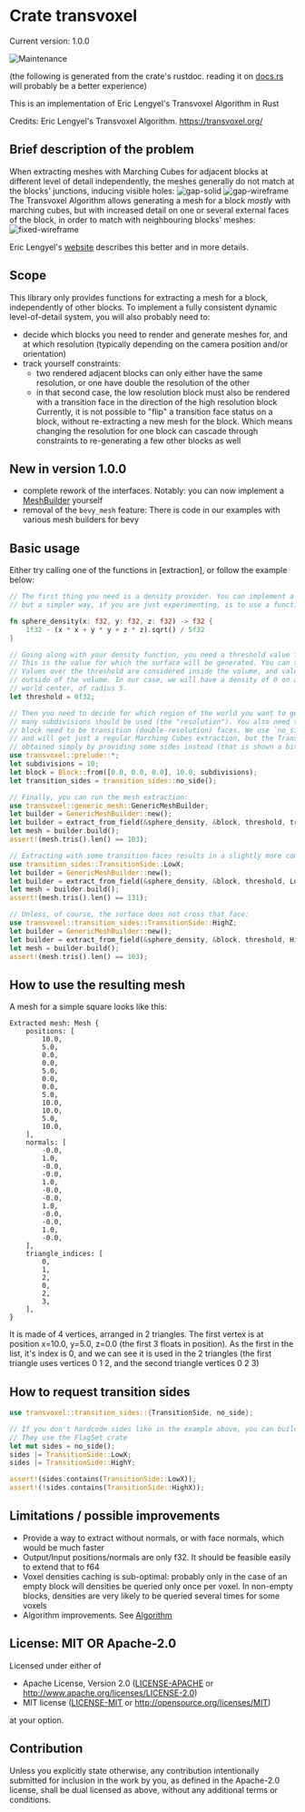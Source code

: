 # Crate transvoxel
Current version: 1.0.0

![Maintenance](https://img.shields.io/badge/maintenance-experimental-blue.svg)

(the following is generated from the crate's rustdoc. reading it on [docs.rs](https://docs.rs/transvoxel) will probably be a better experience)

This is an implementation of Eric Lengyel's Transvoxel Algorithm in Rust

Credits: Eric Lengyel's Transvoxel Algorithm. <https://transvoxel.org/>

## Brief description of the problem
When extracting meshes with Marching Cubes for adjacent blocks at different level of detail independently, the meshes generally do not match at the blocks' junctions, inducing visible holes:
![gap-solid](https://gnurfos.github.io/transvoxel_rs/doc-images/gap-solid.png)
![gap-wireframe](https://gnurfos.github.io/transvoxel_rs/doc-images/gap-wireframe.png)
The Transvoxel Algorithm allows generating a mesh for a block *mostly* with marching cubes, but with increased detail on one or several external faces of the block, in order to match with neighbouring blocks' meshes:
![fixed-wireframe](https://gnurfos.github.io/transvoxel_rs/doc-images/fixed-wireframe.png)

Eric Lengyel's [website](https://transvoxel.org/) describes this better and in more details.

## Scope
This library only provides functions for extracting a mesh for a block, independently of other blocks.
To implement a fully consistent dynamic level-of-detail system, you will also probably need to:
 * decide which blocks you need to render and generate meshes for, and at which resolution (typically depending on the camera position and/or orientation)
 * track yourself constraints:
   * two rendered adjacent blocks can only either have the same resolution, or one have double the resolution of the other
   * in that second case, the low resolution block must also be rendered with a transition face in the direction of the high resolution block
Currently, it is not possible to "flip" a transition face status on a block, without re-extracting a new mesh for the block. Which means changing the resolution for one block can cascade through constraints to re-generating a few other blocks as well

## New in version 1.0.0
 * complete rework of the interfaces. Notably: you can now implement a [MeshBuilder] yourself
 * removal of the `bevy_mesh` feature: There is code in our examples with various mesh builders for bevy

## Basic usage
Either try calling one of the functions in [extraction], or follow the example below:
```rust
// The first thing you need is a density provider. You can implement a DataField for that
// but a simpler way, if you are just experimenting, is to use a function:

fn sphere_density(x: f32, y: f32, z: f32) -> f32 {
    1f32 - (x * x + y * y + z * z).sqrt() / 5f32
}

// Going along with your density function, you need a threshold value for your density:
// This is the value for which the surface will be generated. You can typically choose 0.
// Values over the threshold are considered inside the volume, and values under the threshold
// outside of the volume. In our case, we will have a density of 0 on a sphere centered on the
// world center, of radius 5.
let threshold = 0f32;

// Then you need to decide for which region of the world you want to generate the mesh, and how
// many subdivisions should be used (the "resolution"). You also need to tell which sides of the
// block need to be transition (double-resolution) faces. We use `no_side` here for simplicity,
// and will get just a regular Marching Cubes extraction, but the Transvoxel transitions can be
// obtained simply by providing some sides instead (that is shown a bit later):
use transvoxel::prelude::*;
let subdivisions = 10;
let block = Block::from([0.0, 0.0, 0.0], 10.0, subdivisions);
let transition_sides = transition_sides::no_side();

// Finally, you can run the mesh extraction:
use transvoxel::generic_mesh::GenericMeshBuilder;
let builder = GenericMeshBuilder::new();
let builder = extract_from_field(&sphere_density, &block, threshold, transition_sides, builder);
let mesh = builder.build();
assert!(mesh.tris().len() == 103);

// Extracting with some transition faces results in a slightly more complex mesh:
use transition_sides::TransitionSide::LowX;
let builder = GenericMeshBuilder::new();
let builder = extract_from_field(&sphere_density, &block, threshold, LowX.into(), builder);
let mesh = builder.build();
assert!(mesh.tris().len() == 131);

// Unless, of course, the surface does not cross that face:
use transvoxel::transition_sides::TransitionSide::HighZ;
let builder = GenericMeshBuilder::new();
let builder = extract_from_field(&sphere_density, &block, threshold, HighZ.into(), builder);
let mesh = builder.build();
assert!(mesh.tris().len() == 103);
```

## How to use the resulting mesh
A mesh for a simple square looks like this:
```ron
Extracted mesh: Mesh {
    positions: [
        10.0,
        5.0,
        0.0,
        0.0,
        5.0,
        0.0,
        0.0,
        5.0,
        10.0,
        10.0,
        5.0,
        10.0,
    ],
    normals: [
        -0.0,
        1.0,
        -0.0,
        -0.0,
        1.0,
        -0.0,
        -0.0,
        1.0,
        -0.0,
        -0.0,
        1.0,
        -0.0,
    ],
    triangle_indices: [
        0,
        1,
        2,
        0,
        2,
        3,
    ],
}
```
It is made of 4 vertices, arranged in 2 triangles.
The first vertex is at position x=10.0, y=5.0, z=0.0 (the first 3 floats in position).
As the first in the list, it's index is 0, and we can see it is used in the 2 triangles
(the first triangle uses vertices 0 1 2, and the second triangle vertices 0 2 3)


## How to request transition sides
```rust
use transvoxel::transition_sides::{TransitionSide, no_side};

// If you don't hardcode sides like in the example above, you can build a set of sides incrementally:
// They use the FlagSet crate
let mut sides = no_side();
sides |= TransitionSide::LowX;
sides |= TransitionSide::HighY;

assert!(sides.contains(TransitionSide::LowX));
assert!(!sides.contains(TransitionSide::HighX));
```

## Limitations / possible improvements
 * Provide a way to extract without normals, or with face normals, which would be much faster
 * Output/Input positions/normals are only f32. It should be feasible easily to extend that to f64
 * Voxel densities caching is sub-optimal: probably only in the case of an empty block will densities be queried only once per voxel. In non-empty blocks, densities are very likely to be queried several times for some voxels
 * Algorithm improvements. See [Algorithm]

[Algorithm]: crate::implementation::algorithm
[Density]: crate::density::Density
[Float]: num::Float
[MeshBuilder]: crate::mesh_builder::MeshBuilder


## License: MIT OR Apache-2.0

Licensed under either of

 * Apache License, Version 2.0
   ([LICENSE-APACHE](LICENSE-APACHE) or http://www.apache.org/licenses/LICENSE-2.0)
 * MIT license
   ([LICENSE-MIT](LICENSE-MIT) or http://opensource.org/licenses/MIT)

at your option.

## Contribution

Unless you explicitly state otherwise, any contribution intentionally submitted
for inclusion in the work by you, as defined in the Apache-2.0 license, shall be
dual licensed as above, without any additional terms or conditions.
